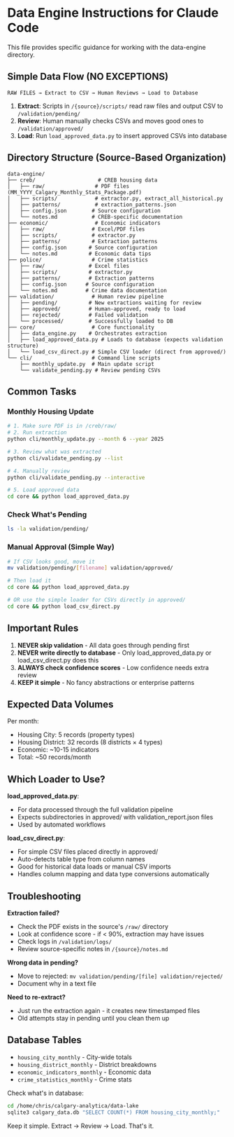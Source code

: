 # Data Engine Instructions for Claude Code

This file provides specific guidance for working with the data-engine directory.

## Simple Data Flow (NO EXCEPTIONS)

```
RAW FILES → Extract to CSV → Human Reviews → Load to Database
```

1. **Extract**: Scripts in `/{source}/scripts/` read raw files and output CSV to `/validation/pending/`
2. **Review**: Human manually checks CSVs and moves good ones to `/validation/approved/`
3. **Load**: Run `load_approved_data.py` to insert approved CSVs into database

## Directory Structure (Source-Based Organization)

```
data-engine/
├── creb/                    # CREB housing data
│   ├── raw/                # PDF files (MM_YYYY_Calgary_Monthly_Stats_Package.pdf)
│   ├── scripts/            # extractor.py, extract_all_historical.py
│   ├── patterns/           # extraction_patterns.json
│   ├── config.json        # Source configuration
│   └── notes.md           # CREB-specific documentation
├── economic/               # Economic indicators
│   ├── raw/               # Excel/PDF files
│   ├── scripts/           # extractor.py
│   ├── patterns/          # Extraction patterns
│   ├── config.json       # Source configuration
│   └── notes.md          # Economic data tips
├── police/                # Crime statistics
│   ├── raw/              # Excel files
│   ├── scripts/          # extractor.py
│   ├── patterns/         # Extraction patterns
│   ├── config.json      # Source configuration
│   └── notes.md         # Crime data documentation
├── validation/            # Human review pipeline
│   ├── pending/          # New extractions waiting for review
│   ├── approved/         # Human-approved, ready to load
│   ├── rejected/         # Failed validation
│   └── processed/        # Successfully loaded to DB
├── core/                  # Core functionality
│   ├── data_engine.py    # Orchestrates extraction
│   ├── load_approved_data.py # Loads to database (expects validation structure)
│   └── load_csv_direct.py # Simple CSV loader (direct from approved/)
└── cli/                   # Command line scripts
    ├── monthly_update.py  # Main update script
    └── validate_pending.py # Review pending CSVs
```

## Common Tasks

### Monthly Housing Update
```bash
# 1. Make sure PDF is in /creb/raw/
# 2. Run extraction
python cli/monthly_update.py --month 6 --year 2025

# 3. Review what was extracted
python cli/validate_pending.py --list

# 4. Manually review
python cli/validate_pending.py --interactive

# 5. Load approved data
cd core && python load_approved_data.py
```

### Check What's Pending
```bash
ls -la validation/pending/
```

### Manual Approval (Simple Way)
```bash
# If CSV looks good, move it
mv validation/pending/[filename] validation/approved/

# Then load it
cd core && python load_approved_data.py

# OR use the simple loader for CSVs directly in approved/
cd core && python load_csv_direct.py
```

## Important Rules

1. **NEVER skip validation** - All data goes through pending first
2. **NEVER write directly to database** - Only load_approved_data.py or load_csv_direct.py does this
3. **ALWAYS check confidence scores** - Low confidence needs extra review
4. **KEEP it simple** - No fancy abstractions or enterprise patterns

## Expected Data Volumes

Per month:
- Housing City: 5 records (property types)
- Housing District: 32 records (8 districts × 4 types)
- Economic: ~10-15 indicators
- Total: ~50 records/month

## Which Loader to Use?

**load_approved_data.py**: 
- For data processed through the full validation pipeline
- Expects subdirectories in approved/ with validation_report.json files
- Used by automated workflows

**load_csv_direct.py**:
- For simple CSV files placed directly in approved/
- Auto-detects table type from column names
- Good for historical data loads or manual CSV imports
- Handles column mapping and data type conversions automatically

## Troubleshooting

**Extraction failed?**
- Check the PDF exists in the source's `/raw/` directory
- Look at confidence score - if < 90%, extraction may have issues
- Check logs in `/validation/logs/`
- Review source-specific notes in `/{source}/notes.md`

**Wrong data in pending?**
- Move to rejected: `mv validation/pending/[file] validation/rejected/`
- Document why in a text file

**Need to re-extract?**
- Just run the extraction again - it creates new timestamped files
- Old attempts stay in pending until you clean them up

## Database Tables

- `housing_city_monthly` - City-wide totals
- `housing_district_monthly` - District breakdowns  
- `economic_indicators_monthly` - Economic data
- `crime_statistics_monthly` - Crime stats

Check what's in database:
```bash
cd /home/chris/calgary-analytica/data-lake
sqlite3 calgary_data.db "SELECT COUNT(*) FROM housing_city_monthly;"
```

Keep it simple. Extract → Review → Load. That's it.